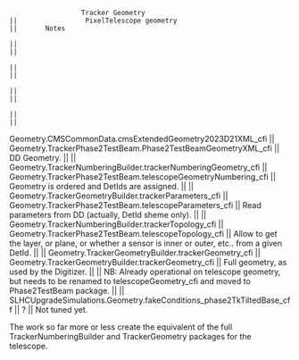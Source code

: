                       Tracker Geometry                                      ||                 PixelTelescope geometry                                    ||       Notes
                                                                            ||                                                                            ||
                                                                            ||                                                                            ||
                                                                            ||                                                                            ||
                                                                            ||                                                                            ||
Geometry.CMSCommonData.cmsExtendedGeometry2023D21XML_cfi                    ||     Geometry.TrackerPhase2TestBeam.Phase2TestBeamGeometryXML_cfi           ||  DD Geometry.
                                                                            ||                                                                            ||                          
Geometry.TrackerNumberingBuilder.trackerNumberingGeometry_cfi               ||     Geometry.TrackerPhase2TestBeam.telescopeGeometryNumbering_cfi          ||  Geometry is ordered and DetIds are assigned.
                                                                            ||                                                                            ||
Geometry.TrackerGeometryBuilder.trackerParameters_cfi                       ||     Geometry.TrackerPhase2TestBeam.telescopeParameters_cfi                 ||  Read parameters from DD (actually, DetId sheme only).
                                                                            ||                                                                            ||
Geometry.TrackerNumberingBuilder.trackerTopology_cfi                        ||     Geometry.TrackerPhase2TestBeam.telescopeTopology_cfi                   ||  Allow to get the layer, or plane, or whether a sensor is inner or outer, etc.. from a given DetId.
                                                                            ||                                                                            ||
Geometry.TrackerGeometryBuilder.trackerGeometry_cfi                         ||     Geometry.TrackerGeometryBuilder.trackerGeometry_cfi                    ||  Full geometry, as used by the Digitizer. 
                                                                            ||                                                                            ||  NB: Already operational on telescope geometry, but needs to be renamed to telescopeGeometry_cfi and moved to Phase2TestBeam package.
                                                                            ||                                                                            ||
SLHCUpgradeSimulations.Geometry.fakeConditions_phase2TkTiltedBase_cff       ||                          ?                                                 ||  Not tuned yet.



The work so far more or less create the equivalent of the full TrackerNumberingBuilder and TrackerGeometry packages for the telescope.

